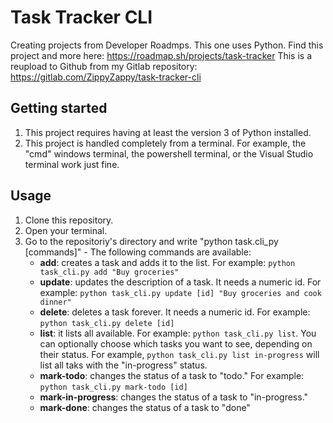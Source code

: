 # Task Tracker CLI

Creating projects from Developer Roadmps. This one uses Python. Find this project and more here: https://roadmap.sh/projects/task-tracker 
This is a reupload to Github from my Gitlab repository: https://gitlab.com/ZippyZappy/task-tracker-cli
## Getting started

1. This project requires having at least the version 3 of Python installed.
2. This project is handled completely from a terminal. For example, the "cmd" windows terminal, the powershell terminal, or the Visual Studio terminal work just fine.

## Usage

1. Clone this repository.
2. Open your terminal. 
3. Go to the repositoriy's directory and write "python task.cli_py [commands]" - The following commands are available:
    - **add**: creates a task and adds it to the list. For example: `python task_cli.py add "Buy groceries"`
    - **update**: updates the description of a task. It needs a numeric id. For example: `python task_cli.py update [id] "Buy groceries and cook dinner"`
    - **delete**: deletes a task forever. It needs a numeric id. For example: `python task_cli.py delete [id]`
    - **list**: it lists all available. For example: `python task_cli.py list`. You can optionally choose which tasks you want to see, depending on their status. For example, `python task_cli.py list in-progress` will list all taks with the "in-progress" status.
    - **mark-todo**: changes the status of a task to "todo." For example: `python task_cli.py mark-todo [id]`
    - **mark-in-progress**: changes the status of a task to "in-progress."
    - **mark-done**: changes the status of a task to "done"
